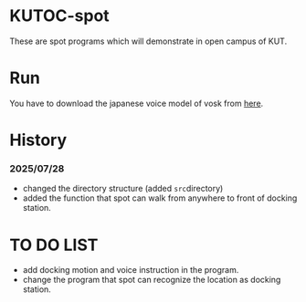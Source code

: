# KUTOC-spot
These are spot programs which will demonstrate in open campus of KUT.

# Run
You have to download the japanese voice model of vosk from [here](https://alphacephei.com/vosk/models).

# History

### 2025/07/28
 - changed the directory structure (added `src`directory)
 - added the function that spot can walk from anywhere to front of docking station.


# TO DO LIST
- add docking motion and voice instruction in the program.
- change the program that spot can recognize the location as docking station.